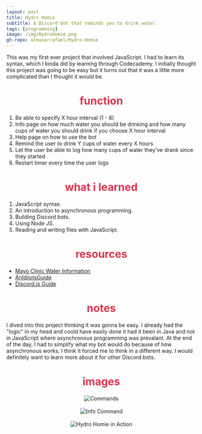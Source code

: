 ```yaml
---
layout: post
title: Hydro Homie
subtitle: A Discord bot that reminds you to drink water.
tags: [programming]
image: /img/HydroHomie.png
gh-repo: almazarrafael/Hydro-Homie
---
```

This was my first ever project that involved JavaScript. I had to learn its syntax, which I kinda did by learning through Codecademy. I initially thought this project was going to be easy but it turns out that it was a little more complicated than I thought it would be.

<h1> <center> <font color="#DB324D"> function </font> </center> </h1>

1. Be able to specify X hour interval (1 - 8)
2. Info page on how much water you should be drinking and how many cups of water you should drink if you choose X hour interval
3. Help page on how to use the bot
4. Remind the user to drink Y cups of water every X hours
5. Let the user be able to log how many cups of water they've drank since they started
6. Restart timer every time the user logs

<h1> <center> <font color="#DB324D"> what i learned </font> </center> </h1>

1. JavaScript syntax.
2. An introduction to asynchronous programming.
3. Building Discord bots.
4. Using Node JS.
5. Reading and writing files with JavaScript.

<h1> <center> <font color="#DB324D"> resources </font> </center> </h1>

- [Mayo Clinic Water Information](https://www.mayoclinic.org/healthy-lifestyle/nutrition-and-healthy-eating/in-depth/water/art-20044256)
- [AnIdiiotsGuide](https://anidiots.guide/)
- [Discord.js Guide](https://discordjs.guide/#before-you-begin)

<h1> <center> <font color="#DB324D"> notes </font> </center> </h1>

I dived into this project thinking it was gonna be easy. I already had the "logic" in my head and could have easily done it had it been in Java and not in JavaScript where asynchronous programming was prevalant. At the end of the day, I had to simplify what my bot would do because of how asynchronous works. I think it forced me to think in a different way. I would definitely want to learn more about it for other Discord bots.

<h1> <center> <font color="#DB324D"> images </font> </center> </h1>
<center>
<img src="https://cdn.discordapp.com/attachments/572552599950327809/574864394836508673/unknown.png" alt="Commands">
<br>
<br>
<img src="https://cdn.discordapp.com/attachments/572552599950327809/574864495248408576/unknown.png" alt="Info Command">
<br>
<br>
<img src="https://cdn.discordapp.com/attachments/572552599950327809/574864616325251082/unknown.png" alt="Hydro Homie in Action">
</center>
